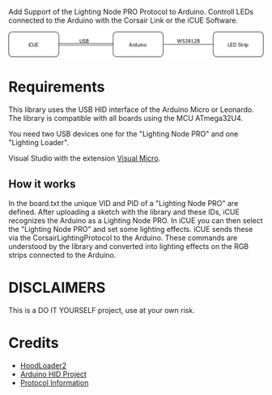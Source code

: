 Add Support of the Lighting Node PRO Protocol to Arduino.
Controll LEDs connected to the Arduino with the Corsair Link or the iCUE Software.

![Overview](Overview.png)

# Requirements
This library uses the USB HID interface of the Arduino Micro or Leonardo.
The library is compatible with all boards using the MCU ATmega32U4.

You need two USB devices one for the "Lighting Node PRO" and one "Lighting Loader".

Visual Studio with the extension [Visual Micro](https://marketplace.visualstudio.com/items?itemName=VisualMicro.ArduinoIDEforVisualStudio).

## How it works
In the board.txt the unique VID and PID of a "Lighting Node PRO" are defined. After uploading a sketch with the library and these IDs, iCUE recognizes the Arduino as a Lighting Node PRO.
In iCUE you can then select the "Lighting Node PRO" and set some lighting effects.
iCUE sends these via the CorsairLightingProtocol to the Arduino.
These commands are understood by the library and converted into lighting effects on the RGB strips connected to the Arduino.

# DISCLAIMERS
This is a DO IT YOURSELF project, use at your own risk.

# Credits
- [HoodLoader2](https://github.com/NicoHood/HoodLoader2)
- [Arduino HID Project](https://github.com/NicoHood/HID)
- [Protocol Information](https://github.com/audiohacked/OpenCorsairLink/issues/70)
